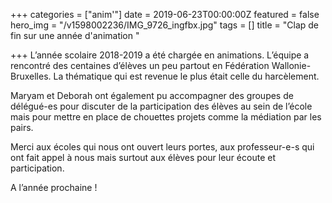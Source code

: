 +++
categories = ["anim'"]
date = 2019-06-23T00:00:00Z
featured = false
hero_img = "/v1598002236/IMG_9726_ingfbx.jpg"
tags = []
title = "Clap de fin sur une année d'animation "

+++
L’année scolaire 2018-2019 a été chargée en animations. L’équipe a rencontré des centaines d’élèves un peu partout en Fédération Wallonie-Bruxelles. La thématique qui est revenue le plus était celle du harcèlement.

Maryam et Deborah ont également pu accompagner des groupes de délégué-es pour discuter de la participation des élèves au sein de l’école mais pour mettre en place de chouettes projets comme la médiation par les pairs.

Merci aux écoles qui nous ont ouvert leurs portes, aux professeur-e-s qui ont fait appel à nous mais surtout aux élèves pour leur écoute et participation.

A l’année prochaine !